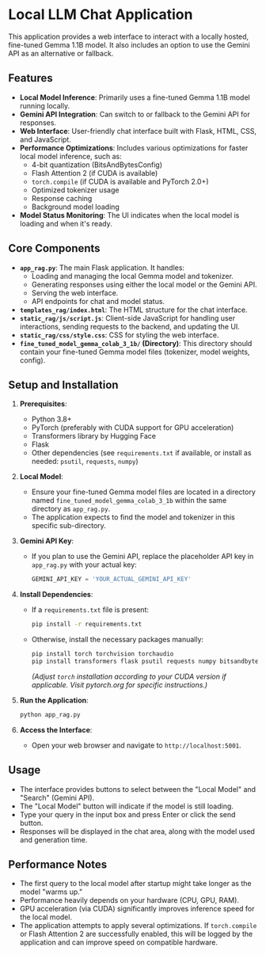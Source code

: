 # Local LLM Chat Application

This application provides a web interface to interact with a locally hosted, fine-tuned Gemma 1.1B model. It also includes an option to use the Gemini API as an alternative or fallback.

## Features

-   **Local Model Inference**: Primarily uses a fine-tuned Gemma 1.1B model running locally.
-   **Gemini API Integration**: Can switch to or fallback to the Gemini API for responses.
-   **Web Interface**: User-friendly chat interface built with Flask, HTML, CSS, and JavaScript.
-   **Performance Optimizations**: Includes various optimizations for faster local model inference, such as:
    -   4-bit quantization (BitsAndBytesConfig)
    -   Flash Attention 2 (if CUDA is available)
    -   `torch.compile` (if CUDA is available and PyTorch 2.0+)
    -   Optimized tokenizer usage
    -   Response caching
    -   Background model loading
-   **Model Status Monitoring**: The UI indicates when the local model is loading and when it's ready.

## Core Components

-   **`app_rag.py`**: The main Flask application. It handles:
    -   Loading and managing the local Gemma model and tokenizer.
    -   Generating responses using either the local model or the Gemini API.
    -   Serving the web interface.
    -   API endpoints for chat and model status.
-   **`templates_rag/index.html`**: The HTML structure for the chat interface.
-   **`static_rag/js/script.js`**: Client-side JavaScript for handling user interactions, sending requests to the backend, and updating the UI.
-   **`static_rag/css/style.css`**: CSS for styling the web interface.
-   **`fine_tuned_model_gemma_colab_3_1b/` (Directory)**: This directory should contain your fine-tuned Gemma model files (tokenizer, model weights, config).

## Setup and Installation

1.  **Prerequisites**:
    *   Python 3.8+
    *   PyTorch (preferably with CUDA support for GPU acceleration)
    *   Transformers library by Hugging Face
    *   Flask
    *   Other dependencies (see `requirements.txt` if available, or install as needed: `psutil`, `requests`, `numpy`)

2.  **Local Model**:
    *   Ensure your fine-tuned Gemma model files are located in a directory named `fine_tuned_model_gemma_colab_3_1b` within the same directory as `app_rag.py`.
    *   The application expects to find the model and tokenizer in this specific sub-directory.

3.  **Gemini API Key**:
    *   If you plan to use the Gemini API, replace the placeholder API key in `app_rag.py` with your actual key:
        ```python
        GEMINI_API_KEY = 'YOUR_ACTUAL_GEMINI_API_KEY'
        ```

4.  **Install Dependencies**:
    *   If a `requirements.txt` file is present:
        ```bash
        pip install -r requirements.txt
        ```
    *   Otherwise, install the necessary packages manually:
        ```bash
        pip install torch torchvision torchaudio
        pip install transformers flask psutil requests numpy bitsandbytes accelerate sentencepiece
        ```
        *(Adjust `torch` installation according to your CUDA version if applicable. Visit pytorch.org for specific instructions.)*

5.  **Run the Application**:
    ```bash
    python app_rag.py
    ```

6.  **Access the Interface**:
    *   Open your web browser and navigate to `http://localhost:5001`.

## Usage

-   The interface provides buttons to select between the "Local Model" and "Search" (Gemini API).
-   The "Local Model" button will indicate if the model is still loading.
-   Type your query in the input box and press Enter or click the send button.
-   Responses will be displayed in the chat area, along with the model used and generation time.

## Performance Notes

-   The first query to the local model after startup might take longer as the model "warms up."
-   Performance heavily depends on your hardware (CPU, GPU, RAM).
-   GPU acceleration (via CUDA) significantly improves inference speed for the local model.
-   The application attempts to apply several optimizations. If `torch.compile` or Flash Attention 2 are successfully enabled, this will be logged by the application and can improve speed on compatible hardware. 